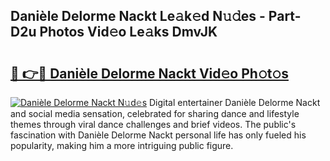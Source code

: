 ## Danièle Delorme Nackt Le𝚊k𝚎d N𝚞𝚍es - Part-D2u Photos Vid𝚎o Le𝚊ks DmvJK

# <h2><a href="http://fb35g7a.evod.top/?m=Dani%c3%a8le+Delorme+Nackt">🔗 👉🔴 Danièle Delorme Nackt Vid𝚎o Ph𝚘t𝚘s</a></h2>

[![Danièle Delorme Nackt N𝚞d𝚎s](https://i.imgur.com/8V9OHl7.gif)](http://fb35g7a.evod.top/?m=Dani%c3%a8le+Delorme+Nackt)
Digital entertainer Danièle Delorme Nackt and social media sensation, celebrated for sharing dance and lifestyle themes through viral dance challenges and brief videos. The public's fascination with Danièle Delorme Nackt personal life has only fueled his popularity, making him a more intriguing public figure. 
